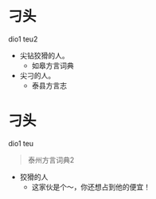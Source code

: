 # 刁头
dio1 teu2
+ 尖钻狡猾的人。
  * 如皋方言词典
+ 尖刁的人。
  * 泰县方言志


# 刁头
dio1 teu
> 泰州方言词典2
- 狡猾的人
  - 这家伙是个～，你还想占到他的便宜！